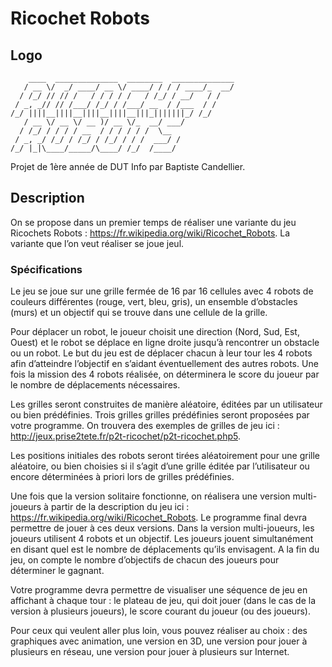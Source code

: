 # Ricochet Robots
## Logo
	    ____  ______________  ________  ______________
	   / __ \/  _/ ____/ __ \/ ____/ / / / ____/_  __/
	  / /_/ // // /   / / / / /   / /_/ / __/   / /
	 / _, _// // /___/ /_/ / /___/ __  / /___  / /
	/_/ ||||__||||__||||__||||__|||_|||||||_/ /_/
	   / __ \/ __ \/ __ )/ __ \/_  __/ ___/
	  / /_/ / / / / __  / / / / / /  \__ 
	 / _, _/ /_/ / /_/ / /_/ / / /  ___/ /
	/_/ |_|\____/_____/\____/ /_/  /____/


Projet de 1ère année de DUT Info par Baptiste Candellier.

## Description
On se propose dans un premier temps de réaliser une variante du jeu Ricochets Robots : https://fr.wikipedia.org/wiki/Ricochet_Robots. La variante que l’on veut réaliser se joue jeul.  

### Spécifications
Le jeu se joue sur une grille fermée de 16 par 16 cellules avec 4 robots de couleurs différentes (rouge, vert, bleu, gris), un ensemble d’obstacles (murs) et un objectif qui se trouve dans une cellule de la grille.

Pour déplacer un robot, le joueur choisit une direction (Nord, Sud, Est, Ouest) et le robot se déplace en ligne droite jusqu’à rencontrer un obstacle ou un robot. Le but du jeu est de déplacer chacun à leur tour les 4 robots afin d’atteindre l’objectif en s’aidant éventuellement des autres robots. Une fois la mission des 4 robots réalisée, on déterminera le score du joueur par le nombre de déplacements nécessaires.

Les grilles seront construites de manière aléatoire, éditées par un utilisateur ou bien prédéfinies. Trois grilles grilles prédéfinies seront proposées par votre programme. On trouvera des exemples de grilles de jeu ici : http://jeux.prise2tete.fr/p2t-ricochet/p2t-ricochet.php5.

Les positions initiales des robots seront tirées aléatoirement pour une grille aléatoire, ou bien choisies si il s’agit d’une grille éditée par l’utilisateur ou encore déterminées à priori lors de grilles prédéfinies.

Une fois que la version solitaire fonctionne, on réalisera une version multi-joueurs à partir de la description du jeu ici : https://fr.wikipedia.org/wiki/Ricochet_Robots. Le programme final devra permettre de jouer à ces deux versions. Dans la version multi-joueurs, les joueurs utilisent 4 robots et un objectif. Les joueurs jouent simultanément en disant quel est le nombre de déplacements qu’ils envisagent. A la fin du jeu, on compte le nombre d’objectifs de chacun des joueurs pour déterminer le gagnant.

Votre programme devra permettre de visualiser une séquence de jeu en affichant à chaque tour : le plateau de jeu, qui doit jouer (dans le cas de la version à plusieurs joueurs), le score courant du joueur (ou des joueurs).

Pour ceux qui veulent aller plus loin, vous pouvez réaliser au choix : des graphiques avec animation, une version en 3D, une version pour jouer à plusieurs en réseau, une version pour jouer à plusieurs sur Internet.  